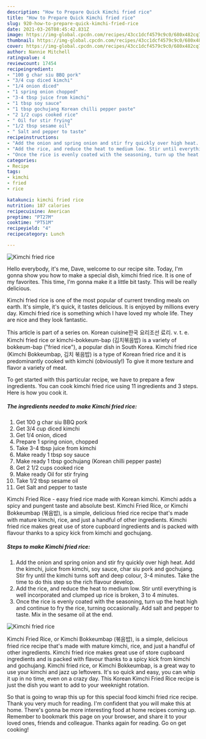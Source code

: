```yaml
---
description: "How to Prepare Quick Kimchi fried rice"
title: "How to Prepare Quick Kimchi fried rice"
slug: 920-how-to-prepare-quick-kimchi-fried-rice
date: 2021-03-26T08:45:42.831Z
image: https://img-global.cpcdn.com/recipes/43cc1dcf4579c9c0/680x482cq70/kimchi-fried-rice-recipe-main-photo.jpg
thumbnail: https://img-global.cpcdn.com/recipes/43cc1dcf4579c9c0/680x482cq70/kimchi-fried-rice-recipe-main-photo.jpg
cover: https://img-global.cpcdn.com/recipes/43cc1dcf4579c9c0/680x482cq70/kimchi-fried-rice-recipe-main-photo.jpg
author: Nannie Mitchell
ratingvalue: 4
reviewcount: 17454
recipeingredient:
- "100 g char siu BBQ pork"
- "3/4 cup diced kimchi"
- "1/4 onion diced"
- "1 spring onion chopped"
- "3-4 tbsp juice from kimchi"
- "1 tbsp soy sauce"
- "1 tbsp gochujang Korean chilli pepper paste"
- "2 1/2 cups cooked rice"
- " Oil for stir frying"
- "1/2 tbsp sesame oil"
- " Salt and pepper to taste"
recipeinstructions:
- "Add the onion and spring onion and stir fry quickly over high heat. Add the kimchi, juice from kimchi, soy sauce, char siu pork and gochujang. Stir fry until the kimchi turns soft and deep colour, 3-4 minutes. Take the time to do this step so the rich flavour develop."
- "Add the rice, and reduce the heat to medium low. Stir until everything is well incorporated and clumped up rice is broken, 3 to 4 minutes."
- "Once the rice is evenly coated with the seasoning, turn up the heat high and continue to fry the rice, turning occasionally. Add salt and pepper to taste. Mix in the sesame oil at the end."
categories:
- Recipe
tags:
- kimchi
- fried
- rice

katakunci: kimchi fried rice 
nutrition: 187 calories
recipecuisine: American
preptime: "PT27M"
cooktime: "PT51M"
recipeyield: "4"
recipecategory: Lunch

---
```



![Kimchi fried rice](https://img-global.cpcdn.com/recipes/43cc1dcf4579c9c0/680x482cq70/kimchi-fried-rice-recipe-main-photo.jpg)

Hello everybody, it's me, Dave, welcome to our recipe site. Today, I'm gonna show you how to make a special dish, kimchi fried rice. It is one of my favorites. This time, I'm gonna make it a little bit tasty. This will be really delicious.

Kimchi fried rice is one of the most popular of current trending meals on earth. It's simple, it's quick, it tastes delicious. It is enjoyed by millions every day. Kimchi fried rice is something which I have loved my whole life. They are nice and they look fantastic.

This article is part of a series on. Korean cuisine한국 요리조선 료리. v. t. e. Kimchi fried rice or kimchi-bokkeum-bap (김치볶음밥) is a variety of bokkeum-bap (&#34;fried rice&#34;), a popular dish in South Korea. Kimchi fried rice (Kimchi Bokkeumbap, 김치 볶음밥) is a type of Korean fried rice and it is predominantly cooked with kimchi (obviously!) To give it more texture and flavor a variety of meat.


To get started with this particular recipe, we have to prepare a few ingredients. You can cook kimchi fried rice using 11 ingredients and 3 steps. Here is how you cook it.

<!--inarticleads1-->

##### The ingredients needed to make Kimchi fried rice:

1. Get 100 g char siu BBQ pork
1. Get 3/4 cup diced kimchi
1. Get 1/4 onion, diced
1. Prepare 1 spring onion, chopped
1. Take 3-4 tbsp juice from kimchi
1. Make ready 1 tbsp soy sauce
1. Make ready 1 tbsp gochujang (Korean chilli pepper paste)
1. Get 2 1/2 cups cooked rice
1. Make ready  Oil for stir frying
1. Take 1/2 tbsp sesame oil
1. Get  Salt and pepper to taste


Kimchi Fried Rice - easy fried rice made with Korean kimchi. Kimchi adds a spicy and pungent taste and absolute best. Kimchi Fried Rice, or Kimchi Bokkeumbap (볶음밥), is a simple, delicious fried rice recipe that&#39;s made with mature kimchi, rice, and just a handful of other ingredients. Kimchi fried rice makes great use of store cupboard ingredients and is packed with flavour thanks to a spicy kick from kimchi and gochujang. 

<!--inarticleads2-->

##### Steps to make Kimchi fried rice:

1. Add the onion and spring onion and stir fry quickly over high heat. Add the kimchi, juice from kimchi, soy sauce, char siu pork and gochujang. Stir fry until the kimchi turns soft and deep colour, 3-4 minutes. Take the time to do this step so the rich flavour develop.
1. Add the rice, and reduce the heat to medium low. Stir until everything is well incorporated and clumped up rice is broken, 3 to 4 minutes.
1. Once the rice is evenly coated with the seasoning, turn up the heat high and continue to fry the rice, turning occasionally. Add salt and pepper to taste. Mix in the sesame oil at the end.
<img src="//assets-global.cpcdn.com/assets/icons/button_play-2c75c40dde080a61004c1f40b05d8f140eaff45d7e9e6481dc71c63d2e7c4909.png" alt="Kimchi fried rice">

Kimchi Fried Rice, or Kimchi Bokkeumbap (볶음밥), is a simple, delicious fried rice recipe that&#39;s made with mature kimchi, rice, and just a handful of other ingredients. Kimchi fried rice makes great use of store cupboard ingredients and is packed with flavour thanks to a spicy kick from kimchi and gochujang. Kimchi fried rice, or Kimchi Bokkeumbap, is a great way to use your kimchi and jazz up leftovers. It&#39;s so quick and easy, you can whip it up in no time, even on a crazy day. This Korean Kimchi Fried Rice recipe is just the dish you want to add to your weeknight rotation. 

So that is going to wrap this up for this special food kimchi fried rice recipe. Thank you very much for reading. I'm confident that you will make this at home. There's gonna be more interesting food at home recipes coming up. Remember to bookmark this page on your browser, and share it to your loved ones, friends and colleague. Thanks again for reading. Go on get cooking!
